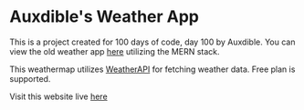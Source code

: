 # Auxdible's Weather App

This is a project created for 100 days of code, day 100 by Auxdible.  You can view the old weather app [here](https://github.com/Auxdible/weather-app) utilizing the MERN stack.

This weathermap utilizes [WeatherAPI](https://www.weatherapi.com) for fetching weather data. Free plan is supported.

Visit this website live [here](https://weather.auxdible.me)

